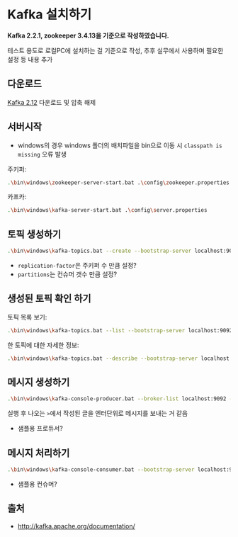 # Kafka 설치하기
**Kafka 2.2.1, zookeeper 3.4.13을 기준으로 작성하였습니다.**

테스트 용도로 로컬PC에 설치하는 걸 기준으로 작성, 추후 실무에서 사용하며 필요한 설정 등 내용 추가

## 다운로드
[Kafka 2.12](https://www.apache.org/dyn/closer.cgi?path=/kafka/2.2.1/kafka_2.12-2.2.1.tgz) 다운로드 
및 압축 해제

## 서버시작
 - windows의 경우 windows 폴더의 배치파일을 bin으로 이동 시 
 ```classpath is missing``` 오류 발생
 
주키퍼:
```bash
.\bin\windows\zookeeper-server-start.bat .\config\zookeeper.properties
```

카프카:
```bash
.\bin\windows\kafka-server-start.bat .\config\server.properties
```

## 토픽 생성하기
```bash
.\bin\windows\kafka-topics.bat --create --bootstrap-server localhost:9092 --topic [토픽 이름] --replication-factor [복제 갯수] --partitions [파티션 갯수]
```
 - ```replication-factor```은 주키퍼 수 만큼 설정?
 - ```partitions```는 컨슈머 갯수 만큼 설정?

## 생성된 토픽 확인 하기

토픽 목록 보기:
```bash
.\bin\windows\kafka-topics.bat --list --bootstrap-server localhost:9092
```

한 토픽에 대한 자세한 정보:
```bash
.\bin\windows\kafka-topics.bat --describe --bootstrap-server localhost:9092 --topic [토픽 이름]
```

## 메시지 생성하기
```bash
.\bin\windows\kafka-console-producer.bat --broker-list localhost:9092 --topic [토픽 이름]
```
실행 후 나오는 ```>```에서 작성된 글을 엔터단위로 메시지를 보내는 거 같음
 - 샘플용 프로듀서?

## 메시지 처리하기
```bash
.\bin\windows\kafka-console-consumer.bat --bootstrap-server localhost:9092 --topic [토픽 이름] --from-beginning
```
 - 샘플용 컨슈머?

## 출처
 - http://kafka.apache.org/documentation/

